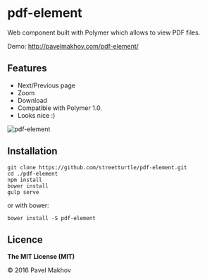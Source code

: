 # pdf-element

Web component built with Polymer which allows to view PDF files.

Demo: http://pavelmakhov.com/pdf-element/

## Features

- Next/Previous page
- Zoom
- Download
- Compatible with Polymer 1.0.
- Looks nice :)

![pdf-element](https://raw.githubusercontent.com/streetturtle/pdf-element/master/pdf-element.png)

## Installation

```
git clone https://github.com/streetturtle/pdf-element.git
cd ./pdf-element
npm install
bower install
gulp serve
```

or with bower:

```
bower install -S pdf-element
```


## Licence

**The MIT License (MIT)**

© 2016 Pavel Makhov
